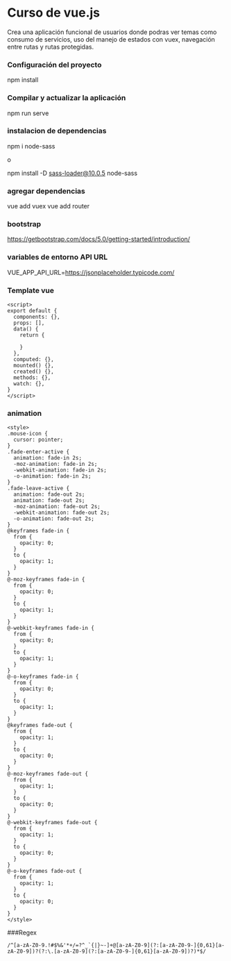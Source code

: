 # Curso de vue.js
Crea una aplicación funcional de usuarios donde podras ver temas como consumo de servicios, uso del manejo de estados con vuex,
navegación entre rutas y rutas protegidas.

### Configuración del proyecto
npm install

### Compilar y actualizar la aplicación
npm run serve

### instalacion de dependencias

npm i node-sass

o

npm install -D sass-loader@10.0.5 node-sass

### agregar dependencias
vue add vuex
vue add router



<link rel="stylesheet" href="https://cdn.jsdelivr.net/npm/@mdi/font@latest/css/materialdesignicons.min.css">
<link href="https://cdn.jsdelivr.net/npm/bootstrap@5.0.0-beta3/dist/css/bootstrap.min.css" rel="stylesheet" integrity="sha384-eOJMYsd53ii+scO/bJGFsiCZc+5NDVN2yr8+0RDqr0Ql0h+rP48ckxlpbzKgwra6" crossorigin="anonymous">
    <script src="https://cdn.jsdelivr.net/npm/bootstrap@5.0.0-beta3/dist/js/bootstrap.bundle.min.js" integrity="sha384-JEW9xMcG8R+pH31jmWH6WWP0WintQrMb4s7ZOdauHnUtxwoG2vI5DkLtS3qm9Ekf" crossorigin="anonymous"></script>

### bootstrap
https://getbootstrap.com/docs/5.0/getting-started/introduction/
    
### variables de entorno API URL
VUE_APP_API_URL=https://jsonplaceholder.typicode.com/

### Template vue
~~~
<script>
export default {
  components: {},
  props: [],
  data() {
    return {
     
    }
  },
  computed: {},
  mounted() {},
  created() {},
  methods: {},
  watch: {},
}
</script>
~~~

### animation
~~~
<style>
.mouse-icon {
  cursor: pointer;
}
.fade-enter-active {
  animation: fade-in 2s;
  -moz-animation: fade-in 2s;
  -webkit-animation: fade-in 2s;
  -o-animation: fade-in 2s;
}
.fade-leave-active {
  animation: fade-out 2s;
  animation: fade-out 2s;
  -moz-animation: fade-out 2s;
  -webkit-animation: fade-out 2s;
  -o-animation: fade-out 2s;
}
@keyframes fade-in {
  from {
    opacity: 0;
  }
  to {
    opacity: 1;
  }
}
@-moz-keyframes fade-in {
  from {
    opacity: 0;
  }
  to {
    opacity: 1;
  }
}
@-webkit-keyframes fade-in {
  from {
    opacity: 0;
  }
  to {
    opacity: 1;
  }
}
@-o-keyframes fade-in {
  from {
    opacity: 0;
  }
  to {
    opacity: 1;
  }
}
@keyframes fade-out {
  from {
    opacity: 1;
  }
  to {
    opacity: 0;
  }
}
@-moz-keyframes fade-out {
  from {
    opacity: 1;
  }
  to {
    opacity: 0;
  }
}
@-webkit-keyframes fade-out {
  from {
    opacity: 1;
  }
  to {
    opacity: 0;
  }
}
@-o-keyframes fade-out {
  from {
    opacity: 1;
  }
  to {
    opacity: 0;
  }
}
</style>
~~~

###Regex
~~~
/^[a-zA-Z0-9.!#$%&'*+/=?^_`{|}~-]+@[a-zA-Z0-9](?:[a-zA-Z0-9-]{0,61}[a-zA-Z0-9])?(?:\.[a-zA-Z0-9](?:[a-zA-Z0-9-]{0,61}[a-zA-Z0-9])?)*$/
~~~

